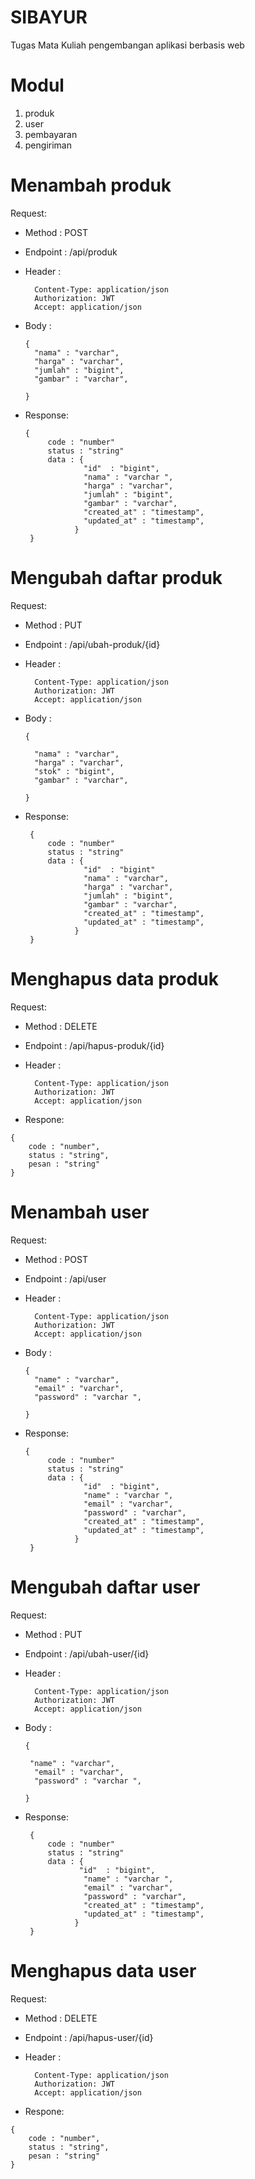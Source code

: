 # SIBAYUR
Tugas Mata Kuliah pengembangan aplikasi berbasis web
# Modul
1. produk
2. user
3. pembayaran
4. pengiriman


# Menambah produk
Request:
  - Method : POST
  - Endpoint : /api/produk
  - Header :
  
          Content-Type: application/json
          Authorization: JWT
          Accept: application/json
          
  - Body :
  
        {
          "nama" : "varchar",
          "harga" : "varchar",
          "jumlah" : "bigint",
          "gambar" : "varchar",
          
        }
        
   - Response:
   
         {
              code : "number"
              status : "string"
              data : {
                      "id"  : "bigint",
                      "nama" : "varchar ",
                      "harga" : "varchar",
                      "jumlah" : "bigint",
                      "gambar" : "varchar",
                      "created_at" : "timestamp",
                      "updated_at" : "timestamp",
                    }
          }
          
 # Mengubah daftar produk
Request:
  - Method : PUT
  - Endpoint : /api/ubah-produk/{id}
  - Header :
    
          Content-Type: application/json
          Authorization: JWT
          Accept: application/json
  - Body :
  
        {
             
          "nama" : "varchar",
          "harga" : "varchar",
          "stok" : "bigint",
          "gambar" : "varchar",
          
        }
        
        
   - Response:
   
          {
              code : "number"
              status : "string"
              data : {
                      "id"  : "bigint"
                      "nama" : "varchar",
                      "harga" : "varchar",
                      "jumlah" : "bigint",
                      "gambar" : "varchar",
                      "created_at" : "timestamp",
                      "updated_at" : "timestamp",
                    }
          }
          
# Menghapus data produk
Request:
  - Method : DELETE
  - Endpoint : /api/hapus-produk/{id}
  - Header :
    
          Content-Type: application/json
          Authorization: JWT
          Accept: application/json
   - Respone:
   
    {
        code : "number",
        status : "string",
        pesan : "string"
    }
    

# Menambah user
Request:
  - Method : POST
  - Endpoint : /api/user
  - Header :
  
          Content-Type: application/json
          Authorization: JWT
          Accept: application/json
          
  - Body :
  
        {
          "name" : "varchar",
          "email" : "varchar",
          "password" : "varchar ",
          
        }
        
   - Response:
   
         {
              code : "number"
              status : "string"
              data : {
                      "id"  : "bigint",
                      "name" : "varchar ",
                      "email" : "varchar",
                      "password" : "varchar",
                      "created_at" : "timestamp",
                      "updated_at" : "timestamp",
                    }
          }
          
 # Mengubah daftar user
Request:
  - Method : PUT
  - Endpoint : /api/ubah-user/{id}
  - Header :
    
          Content-Type: application/json
          Authorization: JWT
          Accept: application/json
          
  - Body :
  
        {
             
         "name" : "varchar",
          "email" : "varchar",
          "password" : "varchar ",
          
        }
        
        
   - Response:
   
          {
              code : "number"
              status : "string"
              data : {
                     "id"  : "bigint",
                      "name" : "varchar ",
                      "email" : "varchar",
                      "password" : "varchar",
                      "created_at" : "timestamp",
                      "updated_at" : "timestamp",
                    }
          }
          
# Menghapus data user
Request:
  - Method : DELETE
  - Endpoint : /api/hapus-user/{id}
  - Header :
    
          Content-Type: application/json
          Authorization: JWT
          Accept: application/json
   - Respone:
   
    {
        code : "number",
        status : "string",
        pesan : "string"
    }



